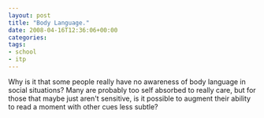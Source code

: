 ```yaml
---
layout: post
title: "Body Language."
date: 2008-04-16T12:36:06+00:00
categories:
tags:
- school
- itp
---
```

Why is it that some people really have no awareness of body language in social situations? Many are probably too self absorbed to really care, but for those that maybe just aren't sensitive, is it possible to augment their ability to read a moment with other cues less subtle?
